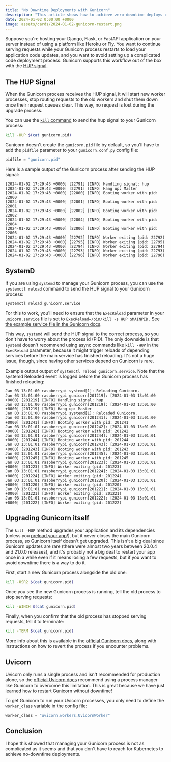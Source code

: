 ```yaml
---
title: "No Downtime Deployments with Gunicorn"
description: "This article shows how to achieve zero-downtime deploys of your Django, Flaks, or FastAPI app using only Gunicorn. It explains how to reload the Gunicorn process with the -HUP signal using systemd or the kill command directly making sure no requests are dropped during the upgrade."
date: 2024-01-02 0:00:00 +0000
image: assets/cards/2024-01-02-gunicorn-restart.png
---
```


Suppose you're hosting your Django, Flask, or FastAPI application on your server instead of using a platform like Heroku or Fly. You want to continue serving requests while your Gunicorn process restarts to load your application code updates, and you want to avoid setting up a complicated code deployment process. Gunicorn supports this workflow out of the box with the [HUP signal](https://docs.gunicorn.org/en/stable/signals.html#reload-the-configuration).

## The HUP Signal

When the Gunicorn process receives the HUP signal, it will start new worker processes, stop routing requests to the old workers and shut them down once their request queues clear. This way, no request is lost during the upgrade process.

You can use the [`kill` command](https://man7.org/linux/man-pages/man1/kill.1.html) to send the hup signal to your Gunicorn process:

```bash
kill -HUP $(cat gunicorn.pid)
```

Gunicorn doesn't create the `gunicorn.pid` file by default, so you'll have to add the `pidfile` parameter to your `gunicorn.conf.py` config file:

```python
pidfile = "gunicorn.pid"
```

Here is a sample output of the Gunicorn process after sending the HUP signal:

```log
[2024-01-02 17:29:43 +0000] [22791] [INFO] Handling signal: hup
[2024-01-02 17:29:43 +0000] [22791] [INFO] Hang up: Master
[2024-01-02 17:29:43 +0000] [22800] [INFO] Booting worker with pid: 22800
[2024-01-02 17:29:43 +0000] [22801] [INFO] Booting worker with pid: 22801
[2024-01-02 17:29:43 +0000] [22802] [INFO] Booting worker with pid: 22802
[2024-01-02 17:29:43 +0000] [22804] [INFO] Booting worker with pid: 22804
[2024-01-02 17:29:43 +0000] [22806] [INFO] Booting worker with pid: 22806
[2024-01-02 17:29:43 +0000] [22792] [INFO] Worker exiting (pid: 22792)
[2024-01-02 17:29:43 +0000] [22795] [INFO] Worker exiting (pid: 22795)
[2024-01-02 17:29:43 +0000] [22794] [INFO] Worker exiting (pid: 22794)
[2024-01-02 17:29:43 +0000] [22793] [INFO] Worker exiting (pid: 22793)
[2024-01-02 17:29:43 +0000] [22796] [INFO] Worker exiting (pid: 22796)
```


## SystemD

If you are using `systemd` to manage your Gunicorn process, you can use the `systemctl reload` command to send the HUP signal to your Gunicorn process:

```bash
systemctl reload gunicorn.service
```

For this to work, you'll need to ensure that the `ExecReload` parameter in your `unicorn.service` file is set to `ExecReload=/bin/kill -s HUP $MAINPID.` See [the example service file in the Gunicorn docs](https://docs.gunicorn.org/en/stable/deploy.html#systemd).

This way, `systemd` will send the HUP signal to the correct process, so you don't have to worry about the process id (PID). The only downside is that `systemd` doesn't recommend using async commands like `kill -HUP` in the `ExecReload` parameter, because it might trigger reloads of depending services before the main service has finished reloading. It's not a huge issue, though, since having other services depend on Gunicorn is rare.

Example output output of `systemctl reload gunicorn.service`. Note that the systemd Reloaded event is logged before the Gunicorn process has finished reloading:

```
Jan 03 13:01:00 raspberrypi systemd[1]: Reloading Gunicorn.
Jan 03 13:01:00 raspberrypi gunicorn[201219]: [2024-01-03 13:01:00 +0000] [201219] [INFO] Handling signal: hup
Jan 03 13:01:00 raspberrypi gunicorn[201219]: [2024-01-03 13:01:00 +0000] [201219] [INFO] Hang up: Master
Jan 03 13:01:00 raspberrypi systemd[1]: Reloaded Gunicorn.
Jan 03 13:01:00 raspberrypi gunicorn[201241]: [2024-01-03 13:01:00 +0000] [201241] [INFO] Booting worker with pid: 201241
Jan 03 13:01:01 raspberrypi gunicorn[201242]: [2024-01-03 13:01:00 +0000] [201242] [INFO] Booting worker with pid: 201242
Jan 03 13:01:01 raspberrypi gunicorn[201244]: [2024-01-03 13:01:01 +0000] [201244] [INFO] Booting worker with pid: 201244
Jan 03 13:01:01 raspberrypi gunicorn[201243]: [2024-01-03 13:01:01 +0000] [201243] [INFO] Booting worker with pid: 201243
Jan 03 13:01:01 raspberrypi gunicorn[201245]: [2024-01-03 13:01:01 +0000] [201245] [INFO] Booting worker with pid: 201245
Jan 03 13:01:01 raspberrypi gunicorn[201223]: [2024-01-03 13:01:01 +0000] [201223] [INFO] Worker exiting (pid: 201223)
Jan 03 13:01:01 raspberrypi gunicorn[201224]: [2024-01-03 13:01:01 +0000] [201224] [INFO] Worker exiting (pid: 201224)
Jan 03 13:01:01 raspberrypi gunicorn[201220]: [2024-01-03 13:01:01 +0000] [201220] [INFO] Worker exiting (pid: 201220)
Jan 03 13:01:01 raspberrypi gunicorn[201221]: [2024-01-03 13:01:01 +0000] [201221] [INFO] Worker exiting (pid: 201221)
Jan 03 13:01:01 raspberrypi gunicorn[201222]: [2024-01-03 13:01:01 +0000] [201222] [INFO] Worker exiting (pid: 201222)
```


## Upgrading Gunicorn itself

The `kill -HUP` method upgrades your application and its dependencies (unless you [preload your app](https://docs.gunicorn.org/en/stable/settings.html#preload-app)!), but it never closes the main Gunicorn process, so Gunicorn itself doesn't get upgraded. This isn't a big deal since Gunicorn updates are rare (there were almost two years between 20.0.4 and 21.0.0 releases), and it's probably not a big deal to restart your app once in a while even if it means losing a few requests, but if you want to avoid downtime there is a way to do it.

First, start a new Gunicorn process alongside the old one:

```bash
kill -USR2 $(cat gunicorn.pid) 
```

Once you see the new Gunicorn process is running, tell the old process to stop serving requests:

```bash
kill -WINCH $(cat gunicorn.pid)
```

Finally, when you confirm that the old process has stopped serving requests, tell it to terminate:

```bash
kill -TERM $(cat gunicorn.pid)
```

More info about this is available in the [official Gunicorn docs](https://docs.gunicorn.org/en/stable/signals.html#upgrading-to-a-new-binary-on-the-fly), along with instructions on how to revert the process if you encounter problems.

## Uvicorn

Uvicorn only runs a single process and isn't recommended for production alone, so the [official Uvicorn docs](https://www.uvicorn.org/deployment/#gunicorn) recommend using a process manager like Gunicorn to overcome this limitation. This is great because we have just learned how to restart Gunicorn without downtime!

To get Gunicorn to run your Uvicorn processes, you only need to define the `worker_class` variable in the config file:

```python
worker_class = "uvicorn.workers.UvicornWorker"
```

## Conclusion

I hope this showed that managing your Gunicorn process is not as complicated as it seems and that you don't have to reach for Kubernetes to achieve no-downtime deployments.
